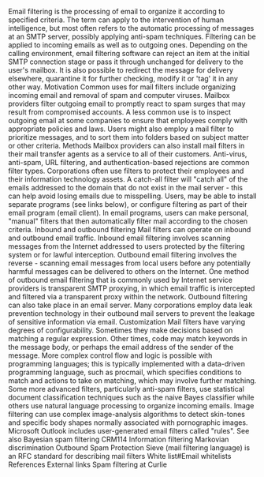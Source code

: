Email filtering is the processing of email to organize it according to
specified criteria. The term can apply to the intervention of human
intelligence, but most often refers to the automatic processing of
messages at an SMTP server, possibly applying anti-spam techniques.
Filtering can be applied to incoming emails as well as to outgoing ones.
Depending on the calling environment, email filtering software can
reject an item at the initial SMTP connection stage or pass it through
unchanged for delivery to the user\'s mailbox. It is also possible to
redirect the message for delivery elsewhere, quarantine it for further
checking, modify it or \'tag\' it in any other way. Motivation Common
uses for mail filters include organizing incoming email and removal of
spam and computer viruses. Mailbox providers filter outgoing email to
promptly react to spam surges that may result from compromised accounts.
A less common use is to inspect outgoing email at some companies to
ensure that employees comply with appropriate policies and laws. Users
might also employ a mail filter to prioritize messages, and to sort them
into folders based on subject matter or other criteria. Methods Mailbox
providers can also install mail filters in their mail transfer agents as
a service to all of their customers. Anti-virus, anti-spam, URL
filtering, and authentication-based rejections are common filter types.
Corporations often use filters to protect their employees and their
information technology assets. A catch-all filter will \"catch all\" of
the emails addressed to the domain that do not exist in the mail
server - this can help avoid losing emails due to misspelling. Users,
may be able to install separate programs (see links below), or configure
filtering as part of their email program (email client). In email
programs, users can make personal, \"manual\" filters that then
automatically filter mail according to the chosen criteria. Inbound and
outbound filtering Mail filters can operate on inbound and outbound
email traffic. Inbound email filtering involves scanning messages from
the Internet addressed to users protected by the filtering system or for
lawful interception. Outbound email filtering involves the reverse -
scanning email messages from local users before any potentially harmful
messages can be delivered to others on the Internet. One method of
outbound email filtering that is commonly used by Internet service
providers is transparent SMTP proxying, in which email traffic is
intercepted and filtered via a transparent proxy within the network.
Outbound filtering can also take place in an email server. Many
corporations employ data leak prevention technology in their outbound
mail servers to prevent the leakage of sensitive information via email.
Customization Mail filters have varying degrees of configurability.
Sometimes they make decisions based on matching a regular expression.
Other times, code may match keywords in the message body, or perhaps the
email address of the sender of the message. More complex control flow
and logic is possible with programming languages; this is typically
implemented with a data-driven programming language, such as procmail,
which specifies conditions to match and actions to take on matching,
which may involve further matching. Some more advanced filters,
particularly anti-spam filters, use statistical document classification
techniques such as the naive Bayes classifier while others use natural
language processing to organize incoming emails. Image filtering can use
complex image-analysis algorithms to detect skin-tones and specific body
shapes normally associated with pornographic images. Microsoft Outlook
includes user-generated email filters called \"rules\". See also
Bayesian spam filtering CRM114 Information filtering Markovian
discrimination Outbound Spam Protection Sieve (mail filtering language)
is an RFC standard for describing mail filters White list#Email
whitelists References External links Spam filtering at Curlie

